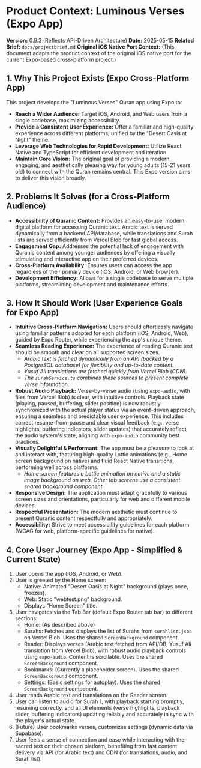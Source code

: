 # Product Context: Luminous Verses (Expo App)

**Version:** 0.9.3 (Reflects API-Driven Architecture)
**Date:** 2025-05-15
**Related Brief:** `docs/projectbrief.md`
**Original iOS Native Port Context:** (This document adapts the product context of the original iOS native port for the current Expo-based cross-platform project.)

## 1. Why This Project Exists (Expo Cross-Platform App)

This project develops the "Luminous Verses" Quran app using Expo to:
-   **Reach a Wider Audience:** Target iOS, Android, and Web users from a single codebase, maximizing accessibility.
-   **Provide a Consistent User Experience:** Offer a familiar and high-quality experience across different platforms, unified by the "Desert Oasis at Night" theme.
-   **Leverage Web Technologies for Rapid Development:** Utilize React Native and TypeScript for efficient development and iteration.
-   **Maintain Core Vision:** The original goal of providing a modern, engaging, and aesthetically pleasing way for young adults (15-21 years old) to connect with the Quran remains central. This Expo version aims to deliver this vision broadly.

## 2. Problems It Solves (for a Cross-Platform Audience)

-   **Accessibility of Quranic Content:** Provides an easy-to-use, modern digital platform for accessing Quranic text. Arabic text is served dynamically from a backend API/database, while translations and Surah lists are served efficiently from Vercel Blob for fast global access.
-   **Engagement Gap:** Addresses the potential lack of engagement with Quranic content among younger audiences by offering a visually stimulating and interactive app on their preferred devices.
-   **Cross-Platform Availability:** Ensures users can access the app regardless of their primary device (iOS, Android, or Web browser).
-   **Development Efficiency:** Allows for a single codebase to serve multiple platforms, streamlining development and maintenance efforts.

## 3. How It Should Work (User Experience Goals for Expo App)

-   **Intuitive Cross-Platform Navigation:** Users should effortlessly navigate using familiar patterns adapted for each platform (iOS, Android, Web), guided by Expo Router, while experiencing the app's unique theme.
-   **Seamless Reading Experience:** The experience of reading Quranic text should be smooth and clear on all supported screen sizes.
    -   *Arabic text is fetched dynamically from an API (backed by a PostgreSQL database) for flexibility and up-to-date content.*
    -   *Yusuf Ali translations are fetched quickly from Vercel Blob (CDN).*
    -   *The `surahService.ts` combines these sources to present complete verse information.*
-   **Robust Audio Playback:** Verse-by-verse audio (using `expo-audio`, with files from Vercel Blob) is clear, with intuitive controls. Playback state (playing, paused, buffering, slider position) is now robustly synchronized with the actual player status via an event-driven approach, ensuring a seamless and predictable user experience. This includes correct resume-from-pause and clear visual feedback (e.g., verse highlights, buffering indicators, slider updates) that accurately reflect the audio system's state, aligning with `expo-audio` community best practices.
-   **Visually Delightful & Performant:** The app must be a pleasure to look at and interact with, featuring high-quality Lottie animations (e.g., Home screen background on native) and fluid React Native transitions, performing well across platforms.
    -   *Home screen features a Lottie animation on native and a static image background on web. Other tab screens use a consistent shared background component.*
-   **Responsive Design:** The application must adapt gracefully to various screen sizes and orientations, particularly for web and different mobile devices.
-   **Respectful Presentation:** The modern aesthetic must continue to present Quranic content respectfully and appropriately.
-   **Accessibility:** Strive to meet accessibility guidelines for each platform (WCAG for web, platform-specific guidelines for native).

## 4. Core User Journey (Expo App - Simplified & Current State)

1.  User opens the app (iOS, Android, or Web).
2.  User is greeted by the Home screen:
    -   Native: Animated "Desert Oasis at Night" background (plays once, freezes).
    -   Web: Static "webtest.png" background.
    -   Displays "Home Screen" title.
3.  User navigates via the Tab Bar (default Expo Router tab bar) to different sections:
    -   Home: (As described above)
    -   Surahs: Fetches and displays the list of Surahs from `surahlist.json` on Vercel Blob. Uses the shared `ScreenBackground` component.
    -   Reader: Displays verses (Arabic text fetched from API/DB, Yusuf Ali translation from Vercel Blob), with robust audio playback controls using `expo-audio`. Content is scrollable. Uses the shared `ScreenBackground` component.
    -   Bookmarks: (Currently a placeholder screen). Uses the shared `ScreenBackground` component.
    -   Settings: (Basic settings for autoplay). Uses the shared `ScreenBackground` component.
4.  User reads Arabic text and translations on the Reader screen.
5.  User can listen to audio for Surah 1, with playback starting promptly, resuming correctly, and all UI elements (verse highlights, playback slider, buffering indicators) updating reliably and accurately in sync with the player's actual state.
6.  (Future) User bookmarks verses, customizes settings (dynamic data via Supabase).
7.  User feels a sense of connection and ease while interacting with the sacred text on their chosen platform, benefiting from fast content delivery via API (for Arabic text) and CDN (for translations, audio, and Surah list).